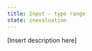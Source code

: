 ```yaml
---
title: Input - type range
state: inevaluation
---
```


[Insert description here]

[inspirational sources for this page]: # "https://www.uiguideline.com/components/slider"
